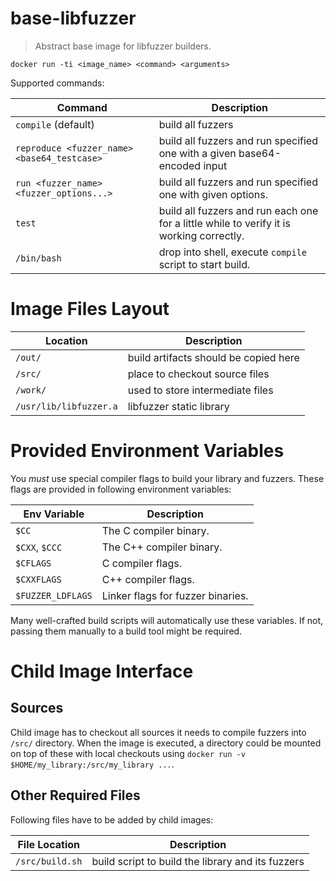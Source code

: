 # base-libfuzzer
> Abstract base image for libfuzzer builders.

`docker run -ti <image_name> <command> <arguments>`

Supported commands:

| Command | Description |
|---------|-------------|
| `compile` (default) | build all fuzzers
| `reproduce <fuzzer_name> <base64_testcase>` | build all fuzzers and run specified one with a given base64-encoded input
| `run <fuzzer_name> <fuzzer_options...>` | build all fuzzers and run specified one with given options.
| `test` | build all fuzzers and run each one for a little while to verify it is working correctly.
| `/bin/bash` | drop into shell, execute `compile` script to start build.

# Image Files Layout

| Location | Description |
| -------- | ----------  |
| `/out/`                | build artifacts should be copied here  |
| `/src/`                | place to checkout source files |
| `/work/`               | used to store intermediate files |
| `/usr/lib/libfuzzer.a` | libfuzzer static library |

# Provided Environment Variables

You *must* use special compiler flags to build your library and fuzzers.
These flags are provided in following environment variables:

| Env Variable    | Description
| -------------   | --------
| `$CC`           | The C compiler binary.
| `$CXX`, `$CCC`  | The C++ compiler binary.
| `$CFLAGS`       | C compiler flags.
| `$CXXFLAGS`     | C++ compiler flags.
| `$FUZZER_LDFLAGS`      | Linker flags for fuzzer binaries.

Many well-crafted build scripts will automatically use these variables. If not,
passing them manually to a build tool might be required.

# Child Image Interface

## Sources

Child image has to checkout all sources it needs to compile fuzzers into
`/src/` directory. When the image is executed, a directory could be mounted
on top of these with local checkouts using
`docker run -v $HOME/my_library:/src/my_library ...`.

## Other Required Files

Following files have to be added by child images:

| File Location   | Description |
| -------------   | ----------- |
| `/src/build.sh` | build script to build the library and its fuzzers |
